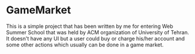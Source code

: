 # GameMarket
This is a simple project that has been written by me for entering Web Summer School that was held by ACM organization of University of Tehran. It doesn't have any UI but a user could buy or charge his/her account and some other actions which usually can be done in a game market.
